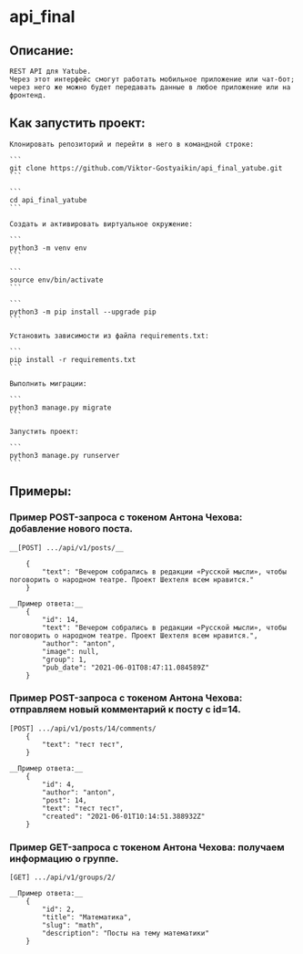 # api_final

## Описание:

    REST API для Yatube. 
    Через этот интерфейс смогут работать мобильное приложение или чат-бот; через него же можно будет передавать данные в любое приложение или на фронтенд.

## Как запустить проект:

    Клонировать репозиторий и перейти в него в командной строке:

    ```
    git clone https://github.com/Viktor-Gostyaikin/api_final_yatube.git
    ```

    ```
    cd api_final_yatube
    ```

    Cоздать и активировать виртуальное окружение:

    ```
    python3 -m venv env
    ```

    ```
    source env/bin/activate
    ```

    ```
    python3 -m pip install --upgrade pip
    ```

    Установить зависимости из файла requirements.txt:

    ```
    pip install -r requirements.txt
    ```

    Выполнить миграции:

    ```
    python3 manage.py migrate
    ```

    Запустить проект:

    ```
    python3 manage.py runserver
    ```

## Примеры:

### Пример POST-запроса с токеном Антона Чехова: добавление нового поста.

    __[POST] .../api/v1/posts/__

        {
            "text": "Вечером собрались в редакции «Русской мысли», чтобы поговорить о народном театре. Проект Шехтеля всем нравится."
        }
     
    __Пример ответа:__
        {
            "id": 14,
            "text": "Вечером собрались в редакции «Русской мысли», чтобы поговорить о народном театре. Проект Шехтеля всем нравится.",
            "author": "anton",
            "image": null,
            "group": 1,
            "pub_date": "2021-06-01T08:47:11.084589Z"
        } 

### Пример POST-запроса с токеном Антона Чехова: отправляем новый комментарий к посту с id=14.

    [POST] .../api/v1/posts/14/comments/
        {
            "text": "тест тест",
        } 

    __Пример ответа:__
        {
            "id": 4,
            "author": "anton",
            "post": 14,
            "text": "тест тест",
            "created": "2021-06-01T10:14:51.388932Z"
        } 
### Пример GET-запроса с токеном Антона Чехова: получаем информацию о группе.

    [GET] .../api/v1/groups/2/

    __Пример ответа:__
        {
            "id": 2,
            "title": "Математика",
            "slug": "math",
            "description": "Посты на тему математики"
        } 